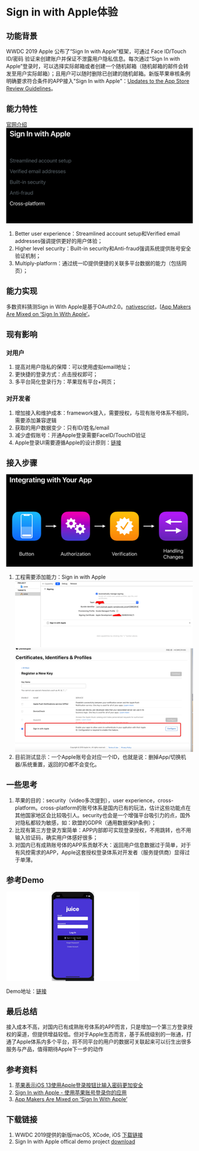 # Sign in with Apple体验

## 功能背景
WWDC 2019 Apple 公布了“Sign In with Apple”框架，可通过 Face ID/Touch ID/密码 验证来创建账户并保证不泄露用户隐私信息。每次通过“Sign In with Apple”登录时，可以选择实际邮箱或者创建一个随机邮箱（随机邮箱的邮件会转发至用户实际邮箱）；且用户可以随时删除已创建的随机邮箱。新版苹果审核条例明确要求符合条件的APP接入"Sign In with Apple"：[Updates to the App Store Review Guidelines](https://developer.apple.com/news/?id=06032019j)。
## 能力特性
[官网介绍](https://developer.apple.com/sign-in-with-apple/)
![](./ppt_signin_content.png)

1. Better user experience：Streamlined account setup和Verified email addresses强调提供更好的用户体验；
2. Higher level security：Built-in security和Anti-fraud强调系统提供账号安全验证机制；
3. Multiply-platform：通过统一ID提供便捷的关联多平台数据的能力（包括网页）；

## 能力实现
多数资料猜测Sign in With Apple是基于OAuth2.0。[nativescript](https://www.nativescript.org/blog/ios-13-sign-in-with-apple-ipados-and-arkit-3-all-on-nativescript)，[[App Makers Are Mixed on ‘Sign In With Apple’](https://www.wired.com/story/sign-in-with-apple-mixed-reactions/)。

## 现有影响
### 对用户

1. 提高对用户隐私的保障：可以使用虚拟email地址；
2. 更快捷的登录方式：点击授权即可；
3. 多平台简化登录行为：苹果现有平台+网页；

### 对开发者

1. 增加接入和维护成本：framework接入，需要授权，与现有账号体系不相同，需要添加兼容逻辑
2. 获取的用户数据变少：只有ID/姓名/email
3. 减少虚假账号：开通Apple登录需要FaceID/TouchID验证
4. Apple登录UI需要遵循Apple的设计原则：[链接](https://developer.apple.com/design/human-interface-guidelines/sign-in-with-apple/overview/)

## 接入步骤
![](integration.png)
1. 工程需要添加能力：Sign in with Apple
![key](./signInAppleProj.png)
![key](./signInAppleKey.png)
2. 目前测试显示：一个Apple账号会对应一个ID，也就是说：删掉App/切换机器/系统重置，返回的ID都不会变化。


## 一些思考
1. 苹果的目的：security（video多次提到），user experience，cross-platform。cross-platform的账号体系是国内已有的玩法，估计这些功能点在其他国家地区会比较吸引人。security也会是一个增强平台吸引力的点，国外对隐私都较为敏感，如：欧盟的GDPR（通用数据保护条例）；
2. 比现有第三方登录方案简单：APP内部即可实现登录授权，不用跳转，也不用输入验证码，确实用户体感好很多；
3. 对国内已有成熟账号体的APP系贡献不大：返回用户信息数据过于简单，对于有风控需求的APP，Apple这套授权登录体系对开发者（服务提供商）显得过于单薄。

## 参考Demo
![](./demo_gif.gif)

Demo地址：[链接](https://github.com/huweitao/AppleSampleJuice)


## 最后总结
接入成本不高，对国内已有成熟账号体系的APP而言，只是增加一个第三方登录授权的渠道，但提供增益较低。但对于Apple生态而言，基于系统级别的一账通，打通了Apple体系内多个平台，将不同平台的用户的数据可关联起来可以衍生出很多服务与产品，值得期待Apple下一步的动作

## 参考资料
1. [苹果表示iOS 13使用Apple登录按钮比输入密码更加安全](http://www.sohu.com/a/320191816_586435?scm=1002.0.0.0-0)
2. [Sign In with Apple - 使用苹果账号登录你的应用](https://xiaozhuanlan.com/topic/8675913204)
3. [App Makers Are Mixed on ‘Sign In With Apple’](https://www.wired.com/story/sign-in-with-apple-mixed-reactions/)

## 下载链接
1. WWDC 2019提供的新版macOS, XCode, iOS [下载链接](https://developer.apple.com/download/#ios-restore-images-iphone-new)
2. Sign In with Apple offical demo project [download](https://developer.apple.com/documentation/authenticationservices/adding_the_sign_in_with_apple_flow_to_your_app)
